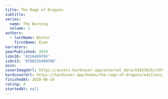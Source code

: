 ```yaml
---
title: The Rage of Dragons
subtitle:
series:
  name: The Burning
  volume: 1
authors:
  - lastName: Winter
    firstName: Evan
narrators:
yearPublished: 2019
isbn10: '031648976X'
isbn13: '9780316489768'
asin:
coverImageUrl: https://assets.hardcover.app/external_data/61053625/c97600c0614cdf8806ae48b508552384b600d297.jpeg
hardcoverUrl: https://hardcover.app/books/the-rage-of-dragons/editions/31484659
finishedAt: 2020-06-19
rating: 4
startedAt: null
---
```

